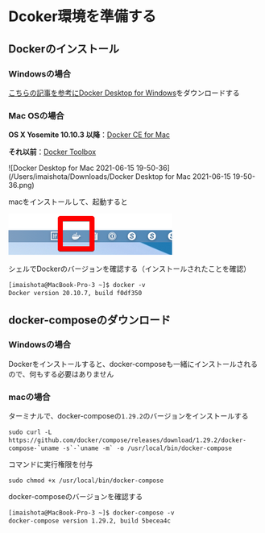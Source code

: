 # Dcoker環境を準備する

## Dockerのインストール

### Windowsの場合

[こちらの記事を参考にDocker Desktop for Windows](https://qiita.com/zaki-lknr/items/db99909ba1eb27803456)をダウンロードする

### Mac OSの場合

**OS X Yosemite 10.10.3 以降**：[Docker CE for Mac](https://store.docker.com/editions/community/docker-ce-desktop-mac)

**それ以前**：[Docker Toolbox](https://docs.docker.com/toolbox/overview/#whats-in-the-box)

![Docker Desktop for Mac 2021-06-15 19-50-36](/Users/imaishota/Downloads/Docker Desktop for Mac 2021-06-15 19-50-36.png)

macをインストールして、起動すると

![image](images/Monosnap%202021-06-15%2019-53-27.png)



シェルでDockerのバージョンを確認する（インストールされたことを確認）

```
[imaishota@MacBook-Pro-3 ~]$ docker -v
Docker version 20.10.7, build f0df350
```







## docker-composeのダウンロード

### Windowsの場合

Dockerをインストールすると、docker-composeも一緒にインストールされるので、何もする必要はありません

### macの場合

ターミナルで、docker-composeの`1.29.2`のバージョンをインストールする

```
sudo curl -L https://github.com/docker/compose/releases/download/1.29.2/docker-compose-`uname -s`-`uname -m` -o /usr/local/bin/docker-compose
```

コマンドに実行権限を付与

```
sudo chmod +x /usr/local/bin/docker-compose
```

docker-composeのバージョンを確認する

```
[imaishota@MacBook-Pro-3 ~]$ docker-compose -v
docker-compose version 1.29.2, build 5becea4c
```



